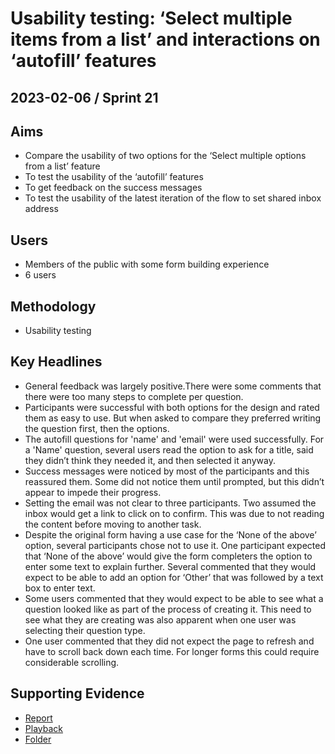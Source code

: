 # Usability testing: ‘Select multiple items from a list’ and interactions on ‘autofill’ features

## 2023-02-06 / Sprint 21

## Aims
- Compare the usability of two options for the ‘Select multiple options from a list’ feature
- To test the usability of the ‘autofill’ features
- To get feedback on the success messages
- To test the usability of the latest iteration of the flow to set shared inbox address

## Users
- Members of the public with some form building experience
- 6 users

## Methodology
- Usability testing

## Key Headlines 

- General feedback was largely positive.There were some comments that there were too many steps to complete per question.
- Participants were successful with both options for the design and rated them as easy to use. But when asked to compare they preferred writing the question first, then the options.
- The autofill questions for 'name' and 'email' were used successfully. For a 'Name' question, several users read the option to ask for a title, said they didn’t think they needed it, and then selected it anyway.
- Success messages were noticed by most of the participants and this reassured them. Some did not notice them until prompted, but this didn’t appear to impede their progress.
- Setting the email was not clear to three participants. Two assumed the inbox would get a link to click on to confirm. This was due to not reading the content before moving to another task.
- Despite the original form having a use case for the ‘None of the above’ option, several participants chose not to use it. One participant expected that ‘None of the above’ would give the form completers the option to enter some text to explain further. Several commented that they would expect to be able to add an option for ‘Other’ that was followed by a text box to enter text.
- Some users commented that they would expect to be able to see what a question looked like as part of the process of creating it. This need to see what they are creating was also apparent when one user was selecting their question type. 
- One user commented that they did not expect the page to refresh and have to scroll back down each time. For longer forms this could require considerable scrolling.

## Supporting Evidence
- [Report](https://docs.google.com/presentation/d/1MCIzkvRmxBDsfR1BTMhKHQFQXEv7vQaDfCDUBjnAQ0g/edit?usp=share_link)
- [Playback](https://drive.google.com/file/d/1dX5EomZ96TekciHAPdSxdJq8vpDOSSGb/view?usp=share_link)
- [Folder](https://drive.google.com/drive/folders/1UWapN8_pj899GlE-oxaIrl4HA0Xwb_kS)
